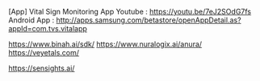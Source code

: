 


[App] Vital Sign Monitoring App
Youtube : https://youtu.be/7eJ2SOdG7fs
Android App : http://apps.samsung.com/betastore/openAppDetail.as?appId=com.tvs.vitalapp


https://www.binah.ai/sdk/
https://www.nuralogix.ai/anura/
https://veyetals.com/

https://sensights.ai/

